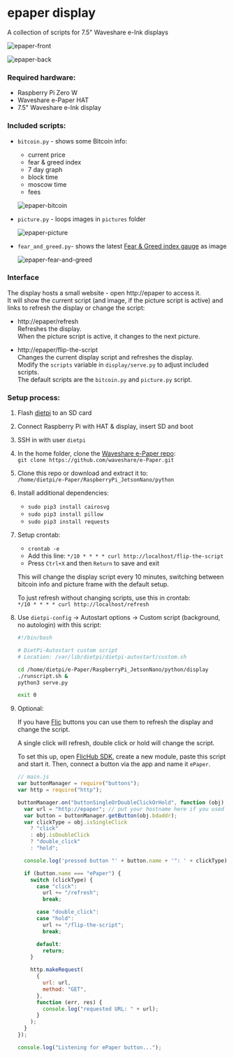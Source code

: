 # epaper display

A collection of scripts for 7.5" Waveshare e-Ink displays

![epaper-front](https://user-images.githubusercontent.com/1476865/168150419-a330e386-8eb9-402c-b98f-0a8688f49a43.jpg)

![epaper-back](https://user-images.githubusercontent.com/1476865/168150472-f4ccc03f-5fee-44b2-b353-94d27c2aff33.jpg)

### Required hardware:

- Raspberry Pi Zero W
- Waveshare e-Paper HAT
- 7.5" Waveshare e-Ink display

### Included scripts:

- `bitcoin.py` - shows some Bitcoin info:

  - current price
  - fear & greed index
  - 7 day graph
  - block time
  - moscow time
  - fees

  ![epaper-bitcoin](https://user-images.githubusercontent.com/1476865/168150548-44273cfc-8e8e-424c-b157-e8669a2663b9.jpg)

- `picture.py` - loops images in `pictures` folder

  ![epaper-picture](https://user-images.githubusercontent.com/1476865/168150525-7a35f9d5-da87-43e3-b657-7c3a04ae0a1a.jpg)

- `fear_and_greed.py`- shows the latest [Fear & Greed index gauge](https://alternative.me/crypto/fear-and-greed-index/) as image

  ![epaper-fear-and-greed](https://user-images.githubusercontent.com/1476865/168160969-f7b898b2-c13e-45d0-8e68-f850c5ae0a90.jpg)

### Interface

The display hosts a small website - open http://epaper to access it.  
It will show the current script (and image, if the picture script is active)
and links to refresh the display or change the script:

- http://epaper/refresh  
  Refreshes the display.  
  When the picture script is active, it changes to the next picture.

- http://epaper/flip-the-script  
  Changes the current display script and refreshes the display.  
  Modify the `scripts` variable in `display/serve.py` to adjust included scripts.  
  The default scripts are the `bitcoin.py` and `picture.py` script.

### Setup process:

1.  Flash [dietpi](https://dietpi.com) to an SD card
2.  Connect Raspberry Pi with HAT & display, insert SD and boot
3.  SSH in with user `dietpi`
4.  In the home folder, clone the [Waveshare e-Paper repo](https://github.com/waveshare/e-Paper):  
    `git clone https://github.com/waveshare/e-Paper.git`
5.  Clone this repo or download and extract it to:  
    `/home/dietpi/e-Paper/RaspberryPi_JetsonNano/python`
6.  Install additional dependencies:
    - `sudo pip3 install cairosvg`
    - `sudo pip3 install pillow`
    - `sudo pip3 install requests`
7.  Setup crontab:

    - `crontab -e`
    - Add this line:
      `*/10 * * * * curl http://localhost/flip-the-script`
    - Press `Ctrl+X` and then `Return` to save and exit

    This will change the display script every 10 minutes, switching between bitcoin info and picture frame with the default setup.

    To just refresh without changing scripts, use this in crontab:  
    `*/10 * * * * curl http://localhost/refresh`

8.  Use `dietpi-config` -> Autostart options -> Custom script (background, no autologin) with this script:

    ```bash
    #!/bin/bash

    # DietPi-Autostart custom script
    # Location: /var/lib/dietpi/dietpi-autostart/custom.sh

    cd /home/dietpi/e-Paper/RaspberryPi_JetsonNano/python/display
    ./runscript.sh &
    python3 serve.py

    exit 0
    ```

9.  Optional:

    If you have [Flic](https://flic.io) buttons you can use them to refresh the display and change the script.

    A single click will refresh, double click or hold will change the script.

    To set this up, open [FlicHub SDK](https://hubsdk.flic.io/), create a new module, paste this script and start it.
    Then, connect a button via the app and name it `ePaper`.

    ```javascript
    // main.js
    var buttonManager = require("buttons");
    var http = require("http");

    buttonManager.on("buttonSingleOrDoubleClickOrHold", function (obj) {
      var url = "http://epaper"; // put your hostname here if you used a different one
      var button = buttonManager.getButton(obj.bdaddr);
      var clickType = obj.isSingleClick
        ? "click"
        : obj.isDoubleClick
        ? "double_click"
        : "hold";

      console.log('pressed button "' + button.name + '": ' + clickType);

      if (button.name === "ePaper") {
        switch (clickType) {
          case "click":
            url += "/refresh";
            break;

          case "double_click":
          case "hold":
            url += "/flip-the-script";
            break;

          default:
            return;
        }

        http.makeRequest(
          {
            url: url,
            method: "GET",
          },
          function (err, res) {
            console.log("requested URL: " + url);
          }
        );
      }
    });

    console.log("Listening for ePaper button...");
    ```
